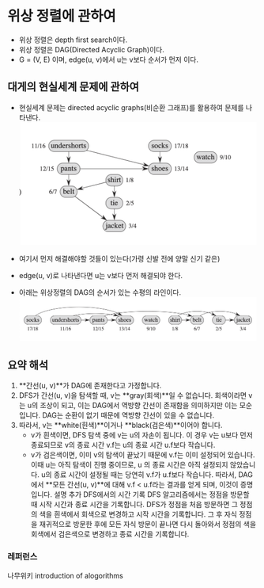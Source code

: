 # 위상 정렬에 관하여
- 위상 정렬은 depth first search이다.
- 위상 정렬은 DAG(Directed Acyclic Graph)이다. 
- G = (V, E) 이며, edge(u, v)에서 u는 v보다 순서가 먼저 이다.

## 대게의 현실세계 문제에 관하여

- 현실세계 문제는 directed acyclic graphs(비순환 그래프)를 활용하여 문제를 나타낸다.
![alt text](image.png)

- 여기서 먼저 해결해야할 것들이 있는다(가령 신발 전에 양말 신기 같은)
- edge(u, v)로 나타낸다면 u는 v보다 먼저 해결되야 한다.
- 아래는 위상정렬의 DAG의 순서가 있는 수평의 라인이다.
![alt text](image-1.png)

## 요약 해석
1. **간선(u, v)**가 DAG에 존재한다고 가정합니다.
2. DFS가 간선(u, v)을 탐색할 때, v는 **gray(회색)**일 수 없습니다. 회색이라면 v는 u의 조상이 되고, 이는 DAG에서 역방향 간선이 존재함을 의미하지만 이는 모순입니다. DAG는 순환이 없기 때문에 역방향 간선이 있을 수 없습니다.
3. 따라서, v는 **white(흰색)**이거나 **black(검은색)**이어야 합니다.
    - v가 흰색이면, DFS 탐색 중에 v는 u의 자손이 됩니다. 이 경우 v는 u보다 먼저 종료되므로 v의 종료 시간 v.f는 u의 종료 시간 u.f보다 작습니다.
    - v가 검은색이면, 이미 v의 탐색이 끝났기 때문에 v.f는 이미 설정되어 있습니다. 이때 u는 아직 탐색이 진행 중이므로, u 의 종료 시간은 아직 설정되지 않았습니다. u의 종료 시간이 설정될 때는 당연히 v.f가 u.f보다 작습니다.
따라서, DAG에서 **모든 간선(u, v)**에 대해 v.f < u.f라는 결과를 얻게 되며, 이것이 증명입니다.
설명 추가
DFS에서의 시간 기록 DFS 알고리즘에서는 정점을 방문할 때 시작 시간과 종료 시간을 기록합니다.
DFS가 정점을 처음 방문하면 그 정점의 색을 흰색에서 회색으로 변경하고 시작 시간을 기록합니다.
그 후 자식 정점을 재귀적으로 방문한 후에 모든 자식 방문이 끝나면 다시 돌아와서 정점의 색을 회색에서 검은색으로 변경하고 종료 시간을 기록합니다.


### 레퍼런스
나무위키
introduction of alogorithms